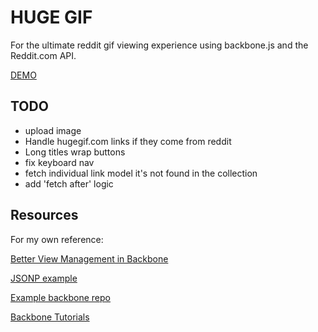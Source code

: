 # HUGE GIF

For the ultimate reddit gif viewing experience using backbone.js and the Reddit.com API.

[DEMO](http://patmood.github.io/hugegif)

## TODO
- upload image
- Handle hugegif.com links if they come from reddit
- Long titles wrap buttons
- fix keyboard nav
- fetch individual link model it's not found in the collection
- add 'fetch after' logic

## Resources
For my own reference:

[Better View Management in Backbone](http://lostechies.com/derickbailey/2011/09/15/zombies-run-managing-page-transitions-in-backbone-apps/)

[JSONP example](http://stackoverflow.com/questions/8430113/backbone-collection-jsonp-ajax-results-not-generating-model-correctly)

[Example backbone repo](https://github.com/thomasdavis/backbonetutorials/blob/gh-pages/videos/beginner/index.html)

[Backbone Tutorials](http://backbonetutorials.com/)
